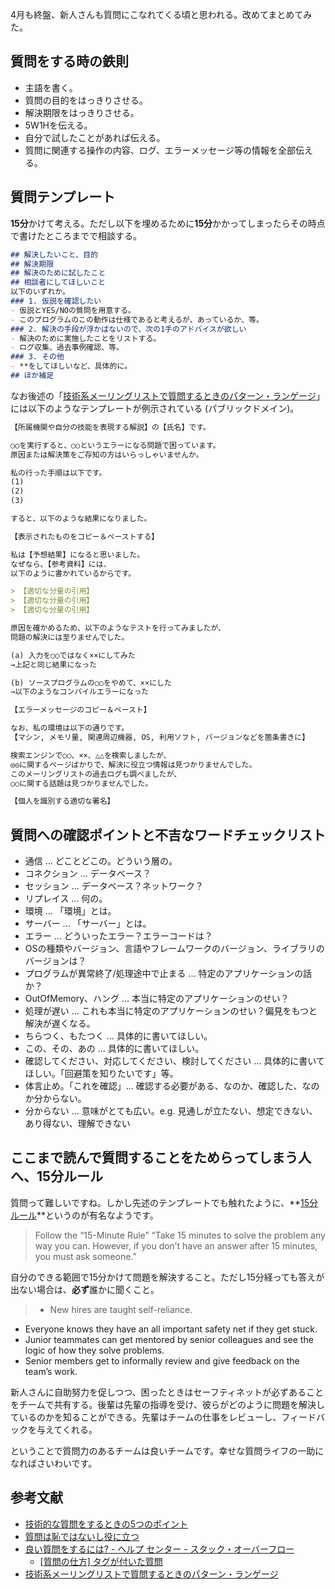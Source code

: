 4月も終盤、新人さんも質問にこなれてくる頃と思われる。改めてまとめてみた。


## 質問をする時の鉄則

- 主語を書く。
- 質問の目的をはっきりさせる。
- 解決期限をはっきりさせる。
- 5W1Hを伝える。
- 自分で試したことがあれば伝える。
- 質問に関連する操作の内容、ログ、エラーメッセージ等の情報を全部伝える。


## 質問テンプレート

**15分**かけて考える。ただし以下を埋めるために**15分**かかってしまったらその時点で書けたところまでで相談する。

```md
## 解決したいこと、目的
## 解決期限
## 解決のために試したこと
## 相談者にしてほしいこと
以下のいずれか。
### 1. 仮説を確認したい
- 仮説とYES/NOの質問を用意する。
- このプログラムのこの動作は仕様であると考えるが、あっているか、等。
### 2. 解決の手段が浮かばないので、次の1手のアドバイスが欲しい
- 解決のために実施したことをリストする。
- ログ収集、過去事例確認、等。
### 3. その他
- **をしてほしいなど、具体的に。
## ほか補足
```

なお後述の「[技術系メーリングリストで質問するときのパターン・ランゲージ](https://www.hyuki.com/writing/techask.html#template)」には以下のようなテンプレートが例示されている (パブリックドメイン)。

```md
【所属機関や自分の技能を表現する解説】の【氏名】です。

○○を実行すると、○○というエラーになる問題で困っています。
原因または解決策をご存知の方はいらっしゃいませんか。

私の行った手順は以下です。
(1)
(2)
(3)

すると、以下のような結果になりました。

【表示されたものをコピー＆ペーストする】

私は【予想結果】になると思いました。
なぜなら、【参考資料】には、
以下のように書かれているからです。

> 【適切な分量の引用】
> 【適切な分量の引用】
> 【適切な分量の引用】

原因を確かめるため、以下のようなテストを行ってみましたが、
問題の解決には至りませんでした。

(a) 入力を○○ではなく××にしてみた
→上記と同じ結果になった

(b) ソースプログラムの○○をやめて、××にした
→以下のようなコンパイルエラーになった

【エラーメッセージのコピー＆ペースト】

なお、私の環境は以下の通りです。
【マシン, メモリ量, 関連周辺機器, OS, 利用ソフト, バージョンなどを箇条書きに】

検索エンジンで○○、××、△△を検索しましたが、
◎◎に関するページばかりで、解決に役立つ情報は見つかりませんでした。
このメーリングリストの過去ログも調べましたが、
○○に関する話題は見つかりませんでした。

【個人を識別する適切な署名】
```

## 質問への確認ポイントと不吉なワードチェックリスト

- 通信 ... どことどこの。どういう層の。
- コネクション ... データベース？ 
- セッション ... データベース？ネットワーク？
- リプレイス ... 何の。
- 環境 ... 「環境」とは。
- サーバー ... 「サーバー」とは。
- エラー ... どういったエラー？エラーコードは？
- OSの種類やバージョン、言語やフレームワークのバージョン、ライブラリのバージョンは？
- プログラムが異常終了/処理途中で止まる ... 特定のアプリケーションの話か？
- OutOfMemory、ハング ... 本当に特定のアプリケーションのせい？
- 処理が遅い ... これも本当に特定のアプリケーションのせい？偏見をもつと解決が遅くなる。
- ちらつく、もたつく ... 具体的に書いてほしい。
- この、その、あの ... 具体的に書いてほしい。
- 確認してください、対応してください、検討してください ... 具体的に書いてほしい。「回避策を知りたいです」等。
- 体言止め。「これを確認」... 確認する必要がある、なのか、確認した、なのか分からない。
- 分からない ... 意味がとても広い。e.g. 見通しが立たない、想定できない、あり得ない、理解できない


## ここまで読んで質問することをためらってしまう人へ、15分ルール

質問って難しいですね。しかし先述のテンプレートでも触れたように、**[15分ルール](https://www.intercom.com/blog/15-minute-rule/)**というのが有名なようです。

> Follow the “15-Minute Rule”
“Take 15 minutes to solve the problem any way you can. However, if you don’t have an answer after 15 minutes, you must ask someone.”

自分のできる範囲で15分かけて問題を解決すること。ただし15分経っても答えが出ない場合は、**必ず**誰かに聞くこと。

> - New hires are taught self-reliance.
- Everyone knows they have an all important safety net if they get stuck.
- Junior teammates can get mentored by senior colleagues and see the logic of how they solve problems.
- Senior members get to informally review and give feedback on the team’s work.

新人さんに自助努力を促しつつ、困ったときはセーフティネットが必ずあることをチームで共有する。後輩は先輩の指導を受け、彼らがどのように問題を解決しているのかを知ることができる。先輩はチームの仕事をレビューし、フィードバックを与えてくれる。

ということで質問力のあるチームは良いチームです。幸せな質問ライフの一助になればさいわいです。



## 参考文献

- [技術的な質問をするときの5つのポイント](http://petach.hatenablog.com/entry/2016/02/02/170343)
- [質問は恥ではないし役に立つ](https://qiita.com/seki_uk/items/4001423b3cd3db0dada7)
- [良い質問をするには? - ヘルプ センター - スタック・オーバーフロー](https://ja.stackoverflow.com/help/how-to-ask)
    - [[質問の仕方] タグが付いた質問](https://ja.meta.stackoverflow.com/questions/tagged/%E8%B3%AA%E5%95%8F%E3%81%AE%E4%BB%95%E6%96%B9)
- [技術系メーリングリストで質問するときのパターン・ランゲージ](http://www.hyuki.com/writing/techask.html)



